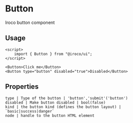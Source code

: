 # Button

Iroco button component

## Usage

```example
<script>
    import { Button } from "@iroco/ui";
</script>

<Button>Click me</Button>
<Button type="button" disabled="true">Disabled</Button>
```

## Properties
```properties
type | Type of the button | 'button','submit'('button')
disabled | Make button disabled | bool(false)
kind | the button kind (defines the button layout) | `basic|success|danger`
node | handle to the button HTML element
```